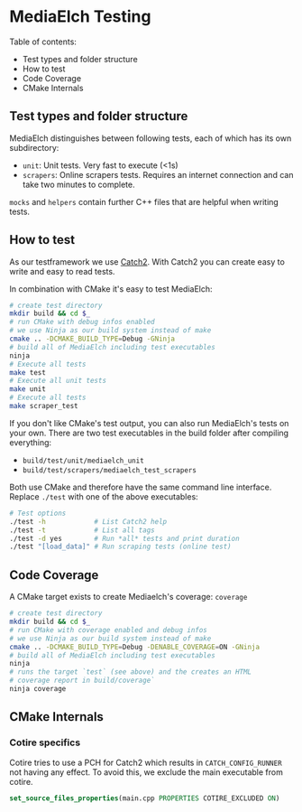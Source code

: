 # MediaElch Testing

Table of contents:

 - Test types and folder structure
 - How to test
 - Code Coverage
 - CMake Internals

## Test types and folder structure
MediaElch distinguishes between following tests, each of which has its
own subdirectory:

 - `unit`: Unit tests. Very fast to execute (<1s)
 - `scrapers`: Online scrapers tests. Requires an internet connection and
   can take two minutes to complete. 

`mocks` and `helpers` contain further C++ files that are helpful when writing tests.


## How to test
As our testframework we use [Catch2](https://github.com/catchorg/Catch2).
With Catch2 you can create easy to write and easy to read tests.

In combination with CMake it's easy to test MediaElch:

```sh
# create test directory
mkdir build && cd $_
# run CMake with debug infos enabled
# we use Ninja as our build system instead of make
cmake .. -DCMAKE_BUILD_TYPE=Debug -GNinja
# build all of MediaElch including test executables
ninja
# Execute all tests
make test
# Execute all unit tests
make unit
# Execute all tests
make scraper_test
```

If you don't like CMake's test output, you can also run MediaElch's tests on your own.
There are two test executables in the build folder after compiling everything:

 - `build/test/unit/mediaelch_unit`
 - `build/test/scrapers/mediaelch_test_scrapers`

Both use CMake and therefore have the same command line interface. Replace `./test`
with one of the above executables:

```sh
# Test options
./test -h            # List Catch2 help
./test -t            # List all tags
./test -d yes        # Run *all* tests and print duration
./test "[load_data]" # Run scraping tests (online test)
```

## Code Coverage

A CMake target exists to create Mediaelch's coverage: `coverage`

```sh
# create test directory
mkdir build && cd $_
# run CMake with coverage enabled and debug infos
# we use Ninja as our build system instead of make
cmake .. -DCMAKE_BUILD_TYPE=Debug -DENABLE_COVERAGE=ON -GNinja
# build all of MediaElch including test executables
ninja
# runs the target `test` (see above) and the creates an HTML
# coverage report in build/coverage`
ninja coverage
```

## CMake Internals
### Cotire specifics

Cotire tries to use a PCH for Catch2 which results in `CATCH_CONFIG_RUNNER` not
having any effect. To avoid this, we exclude the main executable from cotire.

```cmake
set_source_files_properties(main.cpp PROPERTIES COTIRE_EXCLUDED ON)
```
